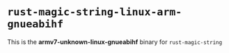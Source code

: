 # `rust-magic-string-linux-arm-gnueabihf`

This is the **armv7-unknown-linux-gnueabihf** binary for `rust-magic-string`
